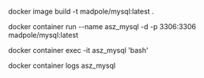 

docker image build -t madpole/mysql:latest .

docker container run --name asz_mysql -d -p 3306:3306 madpole/mysql:latest

docker container exec -it asz_mysql 'bash'

docker container logs asz_mysql 

